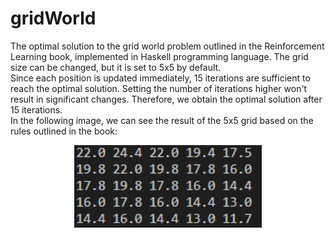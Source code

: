 # gridWorld

The optimal solution to the grid world problem outlined in the Reinforcement Learning book, implemented in Haskell programming language. The grid size can be changed, but it is set to 5x5 by default.   
Since each position is updated immediately, 15 iterations are sufficient to reach the optimal solution. Setting the number of iterations higher won't result in significant changes. Therefore, we obtain the optimal solution after 15 iterations.   
In the following image, we can see the result of the 5x5 grid based on the rules outlined in the book:   
<div style="display: flex; justify-content: center;">
  <img src="https://github.com/BoglarkaFarkas/gridWorld/blob/main/images/image1.png" alt="Result" width="300"/>
</div>
